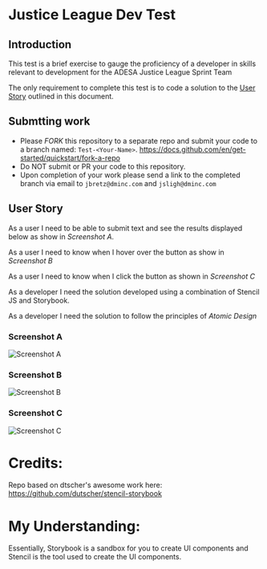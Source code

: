 # Justice League Dev Test

## Introduction

This test is a brief exercise to gauge the proficiency of a developer in skills relevant to development for the ADESA Justice League Sprint Team

The only requirement to complete this test is to code a solution to the [User Story](bear://x-callback-url/open-note?id=E9F1205B-C1B0-472B-9D71-EAD156D392B5-29765-00000C46F34336AC&header=User%20Story) outlined in this document.

## Submtting work

- Please _FORK_ this repository to a separate repo and submit your code to a branch named: `Test-<Your-Name>`. https://docs.github.com/en/get-started/quickstart/fork-a-repo
- Do NOT submit or PR your code to this repository.
- Upon completion of your work please send a link to the completed branch via email to `jbretz@dminc.com` and `jsligh@dminc.com`

## User Story

As a user
I need to be able to submit text and see the results displayed below as show in _Screenshot A_.

As a user
I need to know when I hover over the button as show in _Screenshot B_

As a user
I need to know when I click the button as shown in _Screenshot C_

As a developer
I need the solution developed using a combination of Stencil JS and Storybook.

As a developer
I need the solution to follow the principles of _Atomic Design_

### Screenshot A

![Screenshot A](/docs/Screenshot-A.png)

### Screenshot B

![Screenshot B](/docs/Screenshot-B.png)

### Screenshot C

![Screenshot C](/docs/Screenshot-C.png)

# Credits:

Repo based on dtscher's awesome work here:
https://github.com/dutscher/stencil-storybook

# My Understanding:

Essentially, Storybook is a sandbox for you to create UI components and Stencil is the tool used to create the
UI components.
